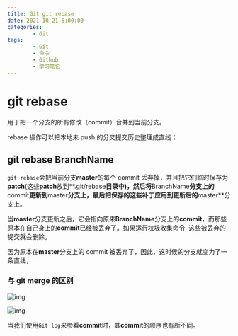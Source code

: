 ```yaml
---
title: Git git rebase
date: 2021-10-21 6:00:00
categories:
        - Git
tags:
        - Git
        - 命令
        - Github
        - 学习笔记
---
```


# git rebase

用于把一个分支的所有修改（commit）合并到当前分支。

rebase 操作可以把本地未 push 的分叉提交历史整理成直线；

## git rebase BranchName

`git rebase`会把当前分支**master**的每个 commit 丢弃掉，并且把它们临时保存为**patch**(这些**patch**放到**.git/rebase**目录中)，然后将**BranchName**分支上的**commit**更新到**master**分支上，最后把保存的这些补丁应用到更新后的**master**分支上。

当**master**分支更新之后，它会指向原来**BranchName**分支上的**commit**，而那些原本在自己身上的**commit**已经被丢弃了。如果运行垃圾收集命令, 这些被丢弃的提交就会删除。

因为原本在**master**分支上的 commit 被丢弃了，因此，这时候的分支就变为了一条直线，

### 与 git merge 的区别

![img](https://img-my.csdn.net/uploads/201206/14/1339683149_4793.jpg)

![img](https://img-my.csdn.net/uploads/201206/14/1339683149_4793.jpg)

当我们使用`Git log`来参看**commit**时，其**commit**的顺序也有所不同。
